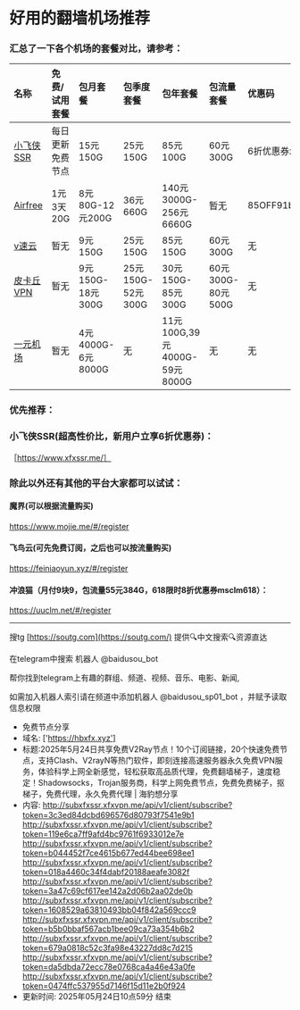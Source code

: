 # 好用的翻墙机场推荐
### 汇总了一下各个机场的套餐对比，请参考：
| 名称 | 免费/试用套餐 | 包月套餐 | 包季度套餐 | 包年套餐 | 包流量套餐 | 优惠码 |
| :----- | :----- | :----- | :----- | :----- | :----- | :-----|
| [小飞侠SSR](https://www.xfxssr.me/) | 每日更新免费节点 | 15元150G | 25元150G | 85元100G | 60元300G | 6折优惠券xfxssr1 |
| [Airfree](https://airfree.space/auth/register) | 1元3天20G | 8元80G-12元200G | 36元660G | 140元3000G-256元6660G | 暂无 | 85OFF91b22a25 |
| [v速云](https://www.xfxssr.me/) | 暂无 | 9元150G | 25元150G | 85元150G | 60元300G | 无 |
| [皮卡丘VPN](https://pkqjiasu.com/)                  | 暂无             | 9元150G-18元300G | 25元150G-52元300G | 30元150G-85元300G | 60元300G-80元500G | 无 |
| [一元机场](https://xn--4gq62f52gdss.com/#/register) | 暂无 | 4元4000G-6元8000G | 无 | 11元100G,39元4000G-59元8000G | 无 | 无 |


### 优先推荐：
### 小飞侠SSR(超高性价比，新用户立享6折优惠券)：
［https://www.xfxssr.me/］



### 除此以外还有其他的平台大家都可以试试：

#### 魔界(可以根据流量购买)
https://www.mojie.me/#/register
#### 飞鸟云(可先免费订阅，之后也可以按流量购买)
https://feiniaoyun.xyz/#/register
#### 冲浪猫（月付9块9，包流量55元384G，618限时8折优惠券msclm618）：
https://uuclm.net/#/register

---------------------------------------------------------------------------------------------------------------------------------

搜tg [https://soutg.com](https://soutg.com/) 提供🔍中文搜索🔍资源直达

在telegram中搜索 机器人 @baidusou_bot

帮你找到telegram上有趣的群组、频道、视频、音乐、电影、新闻,

如需加入机器人索引请在频道中添加机器人 @baidusou_sp01_bot ，并赋予读取信息权限

- 免费节点分享 
- 域名: ['https://hbxfx.xyz'] 
- 标题:2025年5月24日共享免费V2Ray节点！10个订阅链接，20个快速免费节点，支持Clash、V2rayN等热门软件，即刻连接高速服务器永久免费VPN服务，体验科学上网全新感觉，轻松获取高品质代理，免费翻墙梯子，速度稳定！Shadowsocks，Trojan服务商，科学上网免费节点，免费免费梯子，抠梯子，免费代理，永久免费代理  |  海豹想分享 
- 内容: 
http://subxfxssr.xfxvpn.me/api/v1/client/subscribe?token=3c3ed84dcbd696576d80793f7541e9b1
http://subxfxssr.xfxvpn.me/api/v1/client/subscribe?token=119e6ca7ff9afd4bc9761f6933012e7e
http://subxfxssr.xfxvpn.me/api/v1/client/subscribe?token=b044452f7ce4615b677ed44bee698ee1
http://subxfxssr.xfxvpn.me/api/v1/client/subscribe?token=018a4460c34f4dabf20188aeafe3082f
http://subxfxssr.xfxvpn.me/api/v1/client/subscribe?token=3a47c69cf617ee142a2d06b2aa02de0b
http://subxfxssr.xfxvpn.me/api/v1/client/subscribe?token=1608529a63810493bb04f842a569ccc9
http://subxfxssr.xfxvpn.me/api/v1/client/subscribe?token=b5b0bbaf567acb1bee09ca73a354b6b2
http://subxfxssr.xfxvpn.me/api/v1/client/subscribe?token=679a0818c52c3fa98e43227dd8c7d215
http://subxfxssr.xfxvpn.me/api/v1/client/subscribe?token=da5dbda72ecc78e0768ca4a46e43a0fe
http://subxfxssr.xfxvpn.me/api/v1/client/subscribe?token=0474ffc537955d7146f15d11e2b0f924 
- 更新时间: 2025年05月24日10点59分 
结束
